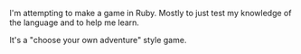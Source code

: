 I'm attempting to make a game in Ruby. Mostly to just test my knowledge of the language and to help me learn.

It's a "choose your own adventure" style game.
